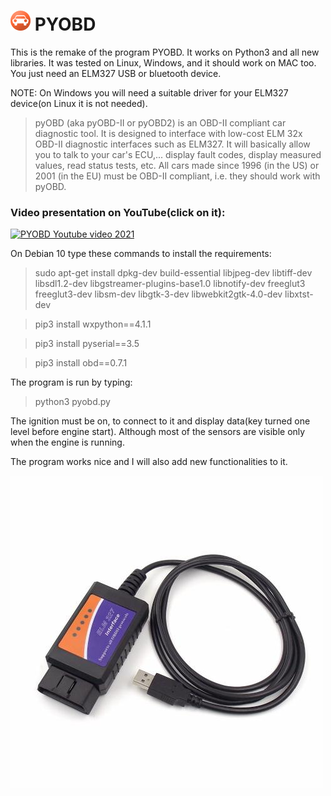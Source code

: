 # ![PYOBD](/pyobd.gif) PYOBD 

This is the remake of the program PYOBD. It works on Python3 and all new libraries. It was tested on Linux, Windows, and it should work on MAC too. You just need an ELM327 USB or bluetooth device.

NOTE: On Windows you will need a suitable driver for your ELM327 device(on Linux it is not needed).

> pyOBD (aka pyOBD-II or pyOBD2) is an OBD-II compliant car diagnostic tool. It is designed to interface with low-cost ELM 32x OBD-II diagnostic interfaces such as ELM327. It will basically allow you to talk to your car's ECU,... display fault codes, display measured values, read status tests, etc. All cars made since 1996 (in the US) or 2001 (in the EU) must be OBD-II compliant, i.e. they should work with pyOBD.

### Video presentation on YouTube(click on it):
[![PYOBD Youtube video 2021](https://img.youtube.com/vi/JxMh_gkUa7Q/0.jpg)](https://www.youtube.com/watch?v=JxMh_gkUa7Q)

On Debian 10 type these commands to install the requirements:

> sudo apt-get install dpkg-dev build-essential libjpeg-dev libtiff-dev libsdl1.2-dev libgstreamer-plugins-base1.0 libnotify-dev freeglut3 freeglut3-dev libsm-dev libgtk-3-dev libwebkit2gtk-4.0-dev libxtst-dev

> pip3 install wxpython==4.1.1

> pip3 install pyserial==3.5

> pip3 install obd==0.7.1

The program is run by typing: 
> python3 pyobd.py

The ignition must be on, to connect to it and display data(key turned one level before engine start). Although most of the sensors are visible only when the engine is running.

The program works nice and I will also add new functionalities to it.

![ELM327](/elm327.jpg)
